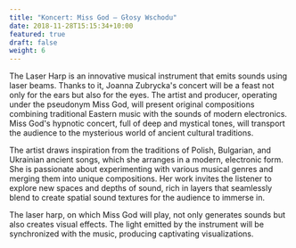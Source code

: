 ```yaml
---
title: "Koncert: Miss God – Głosy Wschodu"
date: 2018-11-28T15:15:34+10:00
featured: true
draft: false
weight: 6
---
```

The Laser Harp is an innovative musical instrument that emits sounds using laser beams. Thanks to it, Joanna Zubrycka's concert will be a feast not only for the ears but also for the eyes. The artist and producer, operating under the pseudonym Miss God, will present original compositions combining traditional Eastern music with the sounds of modern electronics. Miss God's hypnotic concert, full of deep and mystical tones, will transport the audience to the mysterious world of ancient cultural traditions.

The artist draws inspiration from the traditions of Polish, Bulgarian, and Ukrainian ancient songs, which she arranges in a modern, electronic form. She is passionate about experimenting with various musical genres and merging them into unique compositions. Her work invites the listener to explore new spaces and depths of sound, rich in layers that seamlessly blend to create spatial sound textures for the audience to immerse in.

The laser harp, on which Miss God will play, not only generates sounds but also creates visual effects. The light emitted by the instrument will be synchronized with the music, producing captivating visualizations.